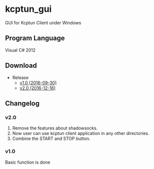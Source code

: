 # kcptun_gui
GUI for Kcptun Client under Windows

## Program Language
Visual C# 2012

## Download
+ Release
  + [v1.0 (2016-09-30)](https://github.com/liyue80/kcptun_gui/raw/master/release/util_1.0_20160930.7z)
  + [v2.0 (2016-12-16)](https://github.com/liyue80/kcptun_gui/raw/master/release/util_2.0_20161216.7z)

## Changelog

### v2.0

1. Remove the features about shadowsocks.
2. Now user can use kcptun client application in any other directories.
3. Combine the START and STOP button.

### v1.0

Basic function is done
